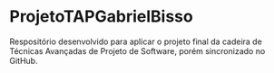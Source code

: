 # ProjetoTAPGabrielBisso
Respositório desenvolvido para aplicar o projeto final da cadeira de Técnicas Avançadas de Projeto de Software, porém sincronizado no GitHub.
